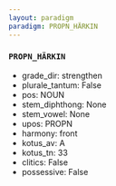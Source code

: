 ```yaml
---
layout: paradigm
paradigm: PROPN_HÄRKIN
---
```

### ` PROPN_HÄRKIN `


* grade_dir: strengthen
* plurale_tantum: False
* pos: NOUN
* stem_diphthong: None
* stem_vowel: None
* upos: PROPN
* harmony: front
* kotus_av: A
* kotus_tn: 33
* clitics: False
* possessive: False
